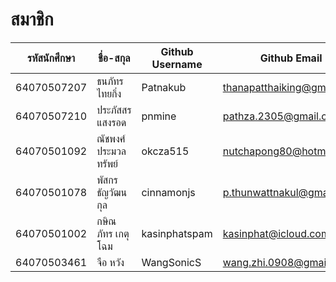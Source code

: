 # สมาชิก
| รหัสนักศึกษา | ชื่อ-สกุล | Github Username | Github Email |
| --- | --- | --- | --- |
|64070507207 | ธนภัทร ไทยกิ่ง | Patnakub | thanapatthaiking@gmail.com |
|64070507210 |ประภัสสร แสงรอด|pnmine| pathza.2305@gmail.com |
|64070501092 |ณัชพงศ์ ประมวลทรัพย์| okcza515 | nutchapong80@hotmail.com |
|64070501078 | พัสกร ธัญวัฒนกุล | cinnamonjs | p.thunwattnakul@gmail.com |
|64070501002 | กษิณภัทร เกตุโฉม | kasinphatspam | kasinphat@icloud.com |
|64070503461 | จือ หวัง | WangSonicS | wang.zhi.0908@gmail.com |